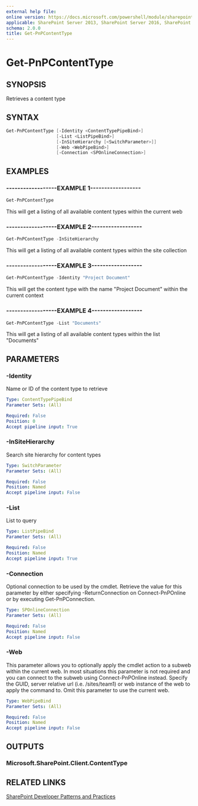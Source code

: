 ```yaml
---
external help file:
online version: https://docs.microsoft.com/powershell/module/sharepoint-pnp/get-pnpcontenttype
applicable: SharePoint Server 2013, SharePoint Server 2016, SharePoint Server 2019, SharePoint Online
schema: 2.0.0
title: Get-PnPContentType
---
```


# Get-PnPContentType

## SYNOPSIS
Retrieves a content type

## SYNTAX 

```powershell
Get-PnPContentType [-Identity <ContentTypePipeBind>]
                   [-List <ListPipeBind>]
                   [-InSiteHierarchy [<SwitchParameter>]]
                   [-Web <WebPipeBind>]
                   [-Connection <SPOnlineConnection>]
```

## EXAMPLES

### ------------------EXAMPLE 1------------------
```powershell
Get-PnPContentType 
```

This will get a listing of all available content types within the current web

### ------------------EXAMPLE 2------------------
```powershell
Get-PnPContentType -InSiteHierarchy
```

This will get a listing of all available content types within the site collection

### ------------------EXAMPLE 3------------------
```powershell
Get-PnPContentType -Identity "Project Document"
```

This will get the content type with the name "Project Document" within the current context

### ------------------EXAMPLE 4------------------
```powershell
Get-PnPContentType -List "Documents"
```

This will get a listing of all available content types within the list "Documents"

## PARAMETERS

### -Identity
Name or ID of the content type to retrieve

```yaml
Type: ContentTypePipeBind
Parameter Sets: (All)

Required: False
Position: 0
Accept pipeline input: True
```

### -InSiteHierarchy
Search site hierarchy for content types

```yaml
Type: SwitchParameter
Parameter Sets: (All)

Required: False
Position: Named
Accept pipeline input: False
```

### -List
List to query

```yaml
Type: ListPipeBind
Parameter Sets: (All)

Required: False
Position: Named
Accept pipeline input: True
```

### -Connection
Optional connection to be used by the cmdlet. Retrieve the value for this parameter by either specifying -ReturnConnection on Connect-PnPOnline or by executing Get-PnPConnection.

```yaml
Type: SPOnlineConnection
Parameter Sets: (All)

Required: False
Position: Named
Accept pipeline input: False
```

### -Web
This parameter allows you to optionally apply the cmdlet action to a subweb within the current web. In most situations this parameter is not required and you can connect to the subweb using Connect-PnPOnline instead. Specify the GUID, server relative url (i.e. /sites/team1) or web instance of the web to apply the command to. Omit this parameter to use the current web.

```yaml
Type: WebPipeBind
Parameter Sets: (All)

Required: False
Position: Named
Accept pipeline input: False
```

## OUTPUTS

### Microsoft.SharePoint.Client.ContentType

## RELATED LINKS

[SharePoint Developer Patterns and Practices](https://aka.ms/sppnp)